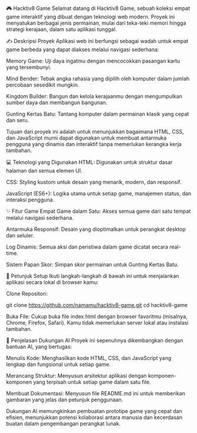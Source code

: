 🎮 Hacktiv8 Game
Selamat datang di Hacktiv8 Game, sebuah koleksi empat game interaktif yang dibuat dengan teknologi web modern. Proyek ini menyatukan berbagai jenis permainan, mulai dari teka-teki memori hingga strategi kerajaan, dalam satu aplikasi tunggal.

✍️ Deskripsi Proyek
Aplikasi web ini berfungsi sebagai wadah untuk empat game berbeda yang dapat diakses melalui navigasi sederhana:

Memory Game: Uji daya ingatmu dengan mencocokkan pasangan kartu yang tersembunyi.

Mind Bender: Tebak angka rahasia yang dipilih oleh komputer dalam jumlah percobaan sesedikit mungkin.

Kingdom Builder: Bangun dan kelola kerajaanmu dengan mengumpulkan sumber daya dan membangun bangunan.

Gunting Kertas Batu: Tantang komputer dalam permainan klasik yang cepat dan seru.

Tujuan dari proyek ini adalah untuk menunjukkan bagaimana HTML, CSS, dan JavaScript murni dapat digunakan untuk membuat antarmuka pengguna yang dinamis dan interaktif tanpa memerlukan kerangka kerja tambahan.

💻 Teknologi yang Digunakan
HTML: Digunakan untuk struktur dasar halaman dan semua elemen UI.

CSS: Styling kustom untuk desain yang menarik, modern, dan responsif.

JavaScript (ES6+): Logika utama untuk setiap game, manajemen status, dan interaksi pengguna.

✨ Fitur Game
Empat Game dalam Satu: Akses semua game dari satu tempat melalui navigasi sederhana.

Antarmuka Responsif: Desain yang dioptimalkan untuk perangkat desktop dan seluler.

Log Dinamis: Semua aksi dan peristiwa dalam game dicatat secara real-time.

Sistem Papan Skor: Simpan skor permainan untuk Gunting Kertas Batu.

🚀 Petunjuk Setup
Ikuti langkah-langkah di bawah ini untuk menjalankan aplikasi secara lokal di browser kamu:

Clone Repositori:

git clone https://github.com/namamu/hacktiv8-game.git
cd hacktiv8-game

Buka File:
Cukup buka file index.html dengan browser favoritmu (misalnya, Chrome, Firefox, Safari). Kamu tidak memerlukan server lokal atau instalasi tambahan.

🤖 Penjelasan Dukungan AI
Proyek ini sepenuhnya dikembangkan dengan bantuan AI, yang bertugas:

Menulis Kode: Menghasilkan kode HTML, CSS, dan JavaScript yang lengkap dan fungsional untuk setiap game.

Merancang Struktur: Menyusun arsitektur aplikasi dengan komponen-komponen yang terpisah untuk setiap game dalam satu file.

Membuat Dokumentasi: Menyusun file README.md ini untuk memberikan gambaran yang jelas dan petunjuk penggunaan.

Dukungan AI memungkinkan pembuatan prototipe game yang cepat dan efisien, menunjukkan potensi kolaborasi antara manusia dan kecerdasan buatan dalam pengembangan perangkat lunak.
